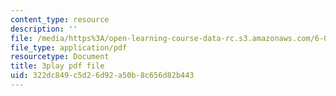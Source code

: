 ```yaml
---
content_type: resource
description: ''
file: /media/https%3A/open-learning-course-data-rc.s3.amazonaws.com/6-006-introduction-to-algorithms-spring-2020/322dc849c5d26d92a50b8c656d82b443_l_A-ig1n8CM.pdf
file_type: application/pdf
resourcetype: Document
title: 3play pdf file
uid: 322dc849-c5d2-6d92-a50b-8c656d82b443
---
```

